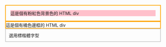 <div style="border:2px orange solid;padding:15px;">
<div style="background-color:pink;">這是個有粉紅色背景色的 HTML div</div>
  
  
  
  


</div> 
<div style="border:2px orange solid;">這是個有橘色邊框的 HTML div</div>


<div style="font-family:DFKai-sb;border:2px #ccc solid;padding:10px;">選用標楷體字型</div>

